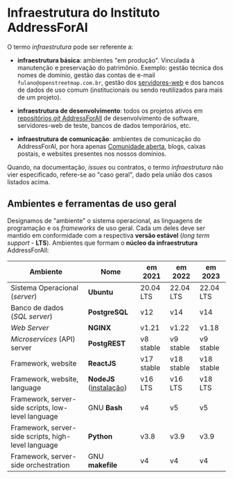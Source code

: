 # Infraestrutura do Instituto AddressForAl

O termo  *infraestrutura* pode ser referente a:

* **infraestrutura básica**: ambientes "em produção". Vinculada à manutenção e preservação do patrimônio. Exemplo: gestão técnica dos nomes de domínio, gestão das contas de e-mail `fulano@openstreetmap.com.br`, gestão dos [servidores-web](https://en.wikipedia.org/wiki/Web_server) e dos bancos de dados de uso comum (institucionais ou sendo reutilizados para mais de um projeto).

* **infraestrutura de desenvolvimento**: todos os projetos ativos em [repositórios *git* AddressForAll](http://git.addressforall.org) de desenvolvimento de software, servidores-web de teste, bancos de dados temporários, etc.

* **infraestrutura de comunicação**: ambientes de comunicação do AddressForAl, por hora apenas [Comunidade aberta](https://dadosabertos.social/c/dados-espaciais/12), blogs, caixas postais, e websites presentes nos nossos domínios.

Quando, na documentação, *issues* ou contratos, o termo *infraestrutura* não vier especificado, refere-se ao "caso geral", dado pela união dos casos listados acima.

## Ambientes e ferramentas de uso geral

Designamos de  "ambiente" o sistema operacional, as linguagens de programação e os *frameworks* de uso geral. Cada um deles deve ser mantido em conformidade com a respectiva **versão estável** (*long term support* - **LTS**). Ambientes que formam o **núcleo da infraestrutura** AddressForAll:

|Ambiente           | Nome    | em 2021     | em 2022       | em 2023 |
|-------------------|---------|-------------|---------------|---------------|
| Sistema Operacional (*server*)| **Ubuntu**| 20.04 LTS |  22.04 LTS  | 22.04 LTS  |
| Banco de dados   (*SQL server*)  | **PostgreSQL** | v12 | v14 | v14 | 
| *Web Server* | **NGINX** | v1.21  | v1.22|  v1.18 |
| *Microservices* (API) server | **PostgREST** |  v8 stable  | v9 stable |v9 stable|
| Framework, website  | **ReactJS** | v17 stable | v18 stable  | v18 stable |
| Framework, website, language   | **NodeJS** ([instalação](https://github.com/AddressForAll/suporte/blob/master/docs/pt/nodejs.md)) |   v16 LTS | v16 LTS | v18 LTS |
| Framework, server-side scripts, low-level language | GNU **Bash**  |  v4 | v5 | v5 | 
| Framework, server-side scripts, high-level language | **Python**  |  v3.8 | v3.9 | v3.9 |
| Framework, server-side orchestration  | GNU **makefile** |v4 | v4 | v4 |

